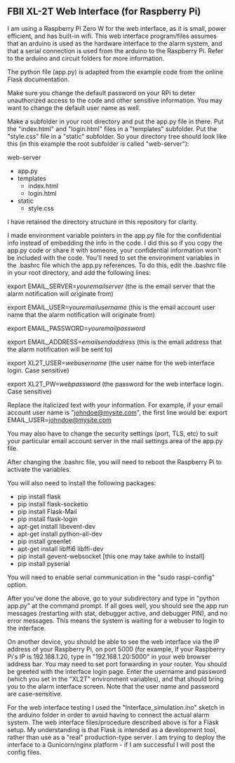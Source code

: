## FBII XL-2T Web Interface (for Raspberry Pi)

I am using a Raspberry Pi Zero W for the web interface, as it is small, power efficient, and has built-in wifi.  This
web interface program/files assumes that an arduino is used as the hardware interface to the alarm system, and that a
serial connection is used from the arduino to the Raspberry Pi.  Refer to the arduino and circuit folders for more information.

The python file (app.py) is adapted from the example code from the online Flask documentation.

Make sure you change the default password on your RPi to deter unauthorized access to the code and other sensitive information.  You may want to change the default user name as well.

Make a subfolder in your root directory and put the app.py file in there.  Put the "index.html" and "login.html" files in a "templates" subfolder.  Put the "style.css" file in a "static" subfolder.  So your directory tree should look like this (in this example the root subfolder is called "web-server"):

web-server
- app.py
- templates
  - index.html
  - login.html
- static
  - style.css
     
I have retained the directory structure in this repository for clarity.

I made environment variable pointers in the app.py file for the confidential info instead of embedding the info in the
code.  I did this so if you copy the app.py code or share it with someone, your confidential information won't
be included with the code.  You'll need to set the environment variables in the .bashrc file which the app.py references.
To do this, edit the .bashrc file in your root directory, and add the following lines:

export EMAIL_SERVER=*youremailserver*  (the is the email server that the alarm notification will originate from)

export EMAIL_USER=*youremailusername*  (this is the email account user name that the alarm notification will originate from)

export EMAIL_PASSWORD=*youremailpassword*

export EMAIL_ADDRESS=*emailsendaddress* (this is the email address that the alarm notification will be sent to)

export XL2T_USER=*webusername* (the user name for the web interface login.  Case sensitive)

export XL2T_PW=*webpassword* (the password for the web interface login.  Case sensitive)

Replace the italicized text with your information.  For example, if your email account user name is "johndoe@mysite.com",
the first line would be:
export EMAIL_USER=johndoe@mysite.com

You may also have to change the security settings (port, TLS, etc) to suit your particular email account server in the mail settings area of the app.py file.

After changing the .bashrc file, you will need to reboot the Raspberry Pi to activate the variables.

You will also need to install the following packages:

- pip install flask
- pip install flask-socketio
- pip install Flask-Mail
- pip install flask-login
- apt-get install libevent-dev
- apt-get install python-all-dev
- pip install greenlet
- apt-get install libffi6 libffi-dev
- pip install gevent-websocket  [this one may take awhile to install]
- pip install pyserial

You will need to enable serial communication in the "sudo raspi-config" option.

After you've done the above, go to your subdirectory and type in "python app.py" at the command prompt.  If all goes well,
you should see the app run messages (restarting with stat, debugger active, and debugger PIN), and no error messages.  This
means the system is waiting for a webuser to login to the interface.

On another device, you should be able to see the web interface via the IP address of your Raspberry Pi, on port 5000 (for
example, if your Raspberry Pi's IP is 192.168.1.20, type in "192.168.1.20:5000" in your web browser address bar.  You may
need to set port forwarding in your router.  You should be greeted with the interface login page.  Enter the username and
password (which you set in the "XL2T" environment variables), and that should bring you to the alarm interface screen.  Note
that the user name and password are case-sensitive.

For the web interface testing I used the "Interface_simulation.ino" sketch in the arduino folder in order to avoid having to connect the actual alarm system.  The web interface files/procedure described above is for a Flask setup.  My understanding is that Flask is intended as a development tool, rather than use as a "real" production-type server.  I am trying to deploy the interface to a Gunicorn/nginx platform - if I am successful I will post the config files.

